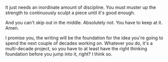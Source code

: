 It just needs an inordinate amount of discipline. You must muster up the strength to continuously sculpt a piece until it's good enough.

And you can't skip out in the middle. Absolutely not. You have to keep at it. Amen.

I promise you, the writing will be the foundation for the idea you're going to spend the next couple of decades working on. Whatever you do, it's a multi-decade project, so you have to at least have the right thinking foundation before you jump into it, right? I think so.
